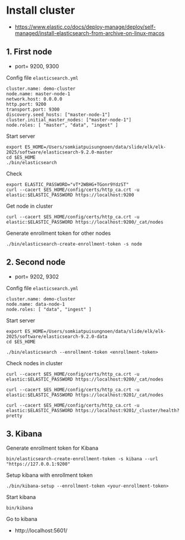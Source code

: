 # Install cluster
* https://www.elastic.co/docs/deploy-manage/deploy/self-managed/install-elasticsearch-from-archive-on-linux-macos

## 1. First node
* port= 9200, 9300

Config file `elasticsearch.yml`
```
cluster.name: demo-cluster
node.name: master-node-1
network.host: 0.0.0.0
http.port: 9200
transport.port: 9300
discovery.seed_hosts: ["master-node-1"]
cluster.initial_master_nodes: ["master-node-1"]
node.roles: [ "master", "data", "ingest" ]
```

Start server
```
export ES_HOME=/Users/somkiatpuisungnoen/data/slide/elk/elk-2025/software/elasticsearch-9.2.0-master
cd $ES_HOME
./bin/elasticsearch
```

Check
```
export ELASTIC_PASSWORD="vT*2WBHG+TGonr9YdzST"
curl --cacert $ES_HOME/config/certs/http_ca.crt -u elastic:$ELASTIC_PASSWORD https://localhost:9200
```

Get node in cluster
```
curl --cacert $ES_HOME/config/certs/http_ca.crt -u elastic:$ELASTIC_PASSWORD https://localhost:9200/_cat/nodes
```

Generate enrollment token for other nodes
```
./bin/elasticsearch-create-enrollment-token -s node
```

## 2. Second node
* port= 9202, 9302

Config file `elasticsearch.yml`
```
cluster.name: demo-cluster
node.name: data-node-1
node.roles: [ "data", "ingest" ]
```

Start server
```
export ES_HOME=/Users/somkiatpuisungnoen/data/slide/elk/elk-2025/software/elasticsearch-9.2.0-data
cd $ES_HOME

./bin/elasticsearch --enrollment-token <enrollment-token>
```

Check nodes in cluster
```
curl --cacert $ES_HOME/config/certs/http_ca.crt -u elastic:$ELASTIC_PASSWORD https://localhost:9200/_cat/nodes

curl --cacert $ES_HOME/config/certs/http_ca.crt -u elastic:$ELASTIC_PASSWORD https://localhost:9201/_cat/nodes

curl --cacert $ES_HOME/config/certs/http_ca.crt -u elastic:$ELASTIC_PASSWORD https://localhost:9201/_cluster/health?pretty
```

## 3. Kibana

Generate enrollment token for Kibana
```
bin/elasticsearch-create-enrollment-token -s kibana --url "https://127.0.0.1:9200"
```

Setup kibana with enrollment token
```
./bin/kibana-setup --enrollment-token <your-enrollment-token>
```

Start kibana
```
bin/kibana
```

Go to kibana
* http://localhost:5601/
